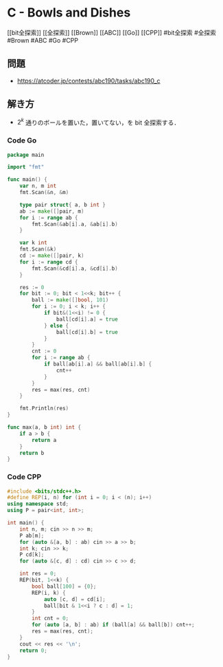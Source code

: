 # C - Bowls and Dishes
[[bit全探索]] [[全探索]] [[Brown]] [[ABC]] [[Go]] [[CPP]]
#bit全探索 #全探索 #Brown #ABC #Go #CPP 

## 問題
- https://atcoder.jp/contests/abc190/tasks/abc190_c

## 解き方
- $2^k$ 通りのボールを置いた，置いてない，を bit 全探索する．

### Code Go
```Go
package main

import "fmt"

func main() {
	var n, m int
	fmt.Scan(&n, &m)

	type pair struct{ a, b int }
	ab := make([]pair, m)
	for i := range ab {
		fmt.Scan(&ab[i].a, &ab[i].b)
	}

	var k int
	fmt.Scan(&k)
	cd := make([]pair, k)
	for i := range cd {
		fmt.Scan(&cd[i].a, &cd[i].b)
	}

	res := 0
	for bit := 0; bit < 1<<k; bit++ {
		ball := make([]bool, 101)
		for i := 0; i < k; i++ {
			if bit&(1<<i) != 0 {
				ball[cd[i].a] = true
			} else {
				ball[cd[i].b] = true
			}
		}
		cnt := 0
		for i := range ab {
			if ball[ab[i].a] && ball[ab[i].b] {
				cnt++
			}
		}
		res = max(res, cnt)
	}

	fmt.Println(res)
}

func max(a, b int) int {
	if a > b {
		return a
	}
	return b
}
```

### Code CPP
```c++
#include <bits/stdc++.h>
#define REP(i, n) for (int i = 0; i < (n); i++)
using namespace std;
using P = pair<int, int>;

int main() {
	int n, m; cin >> n >> m;
	P ab[m];
	for (auto &[a, b] : ab) cin >> a >> b;
	int k; cin >> k;
	P cd[k];
	for (auto &[c, d] : cd) cin >> c >> d;

	int res = 0;
	REP(bit, 1<<k) {
		bool ball[100] = {0};
		REP(i, k) {
			auto [c, d] = cd[i];
			ball[bit & 1<<i ? c : d] = 1;
		}
		int cnt = 0;
		for (auto [a, b] : ab) if (ball[a] && ball[b]) cnt++;
		res = max(res, cnt);
	}
	cout << res << '\n';
    return 0;
}
```